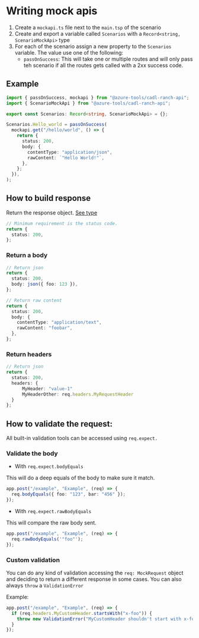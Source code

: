 # Writing mock apis

1. Create a `mockapi.ts` file next to the `main.tsp` of the scenario
2. Create and export a variable called `Scenarios` with a `Record<string, ScenarioMockApi>` type
3. For each of the scenario assign a new property to the `Scenarios` variable. The value use one of the following:
   - `passOnSuccess`: This will take one or multiple routes and will only pass teh scenario if all the routes gets called with a 2xx success code.

## Example

```ts
import { passOnSuccess, mockapi } from "@azure-tools/cadl-ranch-api";
import { ScenarioMockApi } from "@azure-tools/cadl-ranch-api";

export const Scenarios: Record<string, ScenarioMockApi> = {};

Scenarios.Hello_world = passOnSuccess(
  mockapi.get("/hello/world", () => {
    return {
      status: 200,
      body: {
        contentType: "application/json",
        rawContent: `"Hello World!"`,
      },
    };
  }),
);
```

## How to build response

Return the response object. [See type](../src/api/mock-response.ts)

```ts
// Minimum requirement is the status code.
return {
  status: 200,
};
```

### Return a body

```ts
// Return json
return {
  status: 200,
  body: json({ foo: 123 }),
};

// Return raw content
return {
  status: 200,
  body: {
    contentType: "application/text",
    rawContent: "foobar",
  },
};
```

### Return headers

```ts
// Return json
return {
  status: 200,
  headers: {
      MyHeader: "value-1"
      MyHeaderOther: req.headers.MyRequestHeader
  }
};

```

## How to validate the request:

All built-in validation tools can be accessed using `req.expect.`

### Validate the body

- With `req.expect.bodyEquals`

This will do a deep equals of the body to make sure it match.

```ts
app.post("/example", "Example", (req) => {
  req.bodyEquals({ foo: "123", bar: "456" });
});
```

- With `req.expect.rawBodyEquals`

This will compare the raw body sent.

```ts
app.post("/example", "Example", (req) => {
  req.rawBodyEquals('"foo"');
});
```

### Custom validation

You can do any kind of validation accessing the `req: MockRequest` object and deciding to return a different response in some cases.
You can also always `throw` a `ValidationError`

Example:

```ts
app.post("/example", "Example", (req) => {
  if (req.headers.MyCustomHeader.startsWith("x-foo")) {
    throw new ValidationError("MyCustomHeader shouldn't start with x-foo", null, req.headers.MyCustomHeader);
  }
});
```
